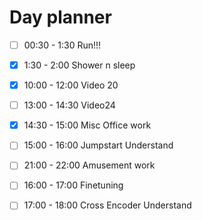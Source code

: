 # Day planner

- [ ] 00:30 - 1:30 Run!!!
- [x] 1:30 - 2:00 Shower n sleep


- [x] 10:00 - 12:00 Video 20
- [ ] 13:00 - 14:30 Video24
- [x] 14:30 - 15:00 Misc Office work
- [ ] 15:00 - 16:00 Jumpstart Understand
- [ ] 21:00 - 22:00 Amusement work
- [ ] 16:00 - 17:00 Finetuning
- [ ] 17:00 - 18:00 Cross Encoder Understand
